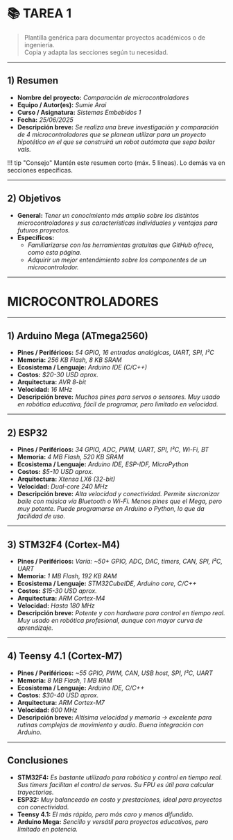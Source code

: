 # 📚 TAREA 1

> Plantilla genérica para documentar proyectos académicos o de ingeniería.  
> Copia y adapta las secciones según tu necesidad.

---

## 1) Resumen

- **Nombre del proyecto:** _Comparación de microcontroladores_  
- **Equipo / Autor(es):** _Sumie Arai_  
- **Curso / Asignatura:** _Sistemas Embebidos 1_  
- **Fecha:** _25/06/2025_  
- **Descripción breve:** _Se realiza una breve investigación y comparación de 4 microcontroladores que se planean utilizar para un proyecto hipotético en el que se construirá un robot autómata que sepa bailar vals._  

!!! tip "Consejo"
    Mantén este resumen corto (máx. 5 líneas). Lo demás va en secciones específicas.

---

## 2) Objetivos

- **General:** _Tener un conocimiento más amplio sobre los distintos microcontroladores y sus características individuales y ventajas para futuros proyectos._  
- **Específicos:**
  - _Familiarizarse con las herramientas gratuitas que GitHub ofrece, como esta página._
  - _Adquirir un mejor entendimiento sobre los componentes de un microcontrolador._
  
---

# MICROCONTROLADORES

---

## 1) Arduino Mega (ATmega2560)

- **Pines / Periféricos:** _54 GPIO, 16 entradas analógicas, UART, SPI, I²C_  
- **Memoria:** _256 KB Flash, 8 KB SRAM_  
- **Ecosistema / Lenguaje:** _Arduino IDE (C/C++)_  
- **Costos:** _$20-30 USD aprox._  
- **Arquitectura:** _AVR 8-bit_  
- **Velocidad:** _16 MHz_  
- **Descripción breve:** _Muchos pines para servos o sensores. Muy usado en robótica educativa, fácil de programar, pero limitado en velocidad._  

---

## 2) ESP32

- **Pines / Periféricos:** _34 GPIO, ADC, PWM, UART, SPI, I²C, Wi-Fi, BT_  
- **Memoria:** _4 MB Flash, 520 KB SRAM_  
- **Ecosistema / Lenguaje:** _Arduino IDE, ESP-IDF, MicroPython_  
- **Costos:** _$5-10 USD aprox._  
- **Arquitectura:** _Xtensa LX6 (32-bit)_  
- **Velocidad:** _Dual-core 240 MHz_  
- **Descripción breve:** _Alta velocidad y conectividad. Permite sincronizar baile con música vía Bluetooth o Wi-Fi. Menos pines que el Mega, pero muy potente. Puede programarse en Arduino o Python, lo que da facilidad de uso._  

---

## 3) STM32F4 (Cortex-M4)

- **Pines / Periféricos:** _Varía: ~50+ GPIO, ADC, DAC, timers, CAN, SPI, I²C, UART_  
- **Memoria:** _1 MB Flash, 192 KB RAM_  
- **Ecosistema / Lenguaje:** _STM32CubeIDE, Arduino core, C/C++_  
- **Costos:** _$15-30 USD aprox._  
- **Arquitectura:** _ARM Cortex-M4_  
- **Velocidad:** _Hasta 180 MHz_  
- **Descripción breve:** _Potente y con hardware para control en tiempo real. Muy usado en robótica profesional, aunque con mayor curva de aprendizaje._  

---

## 4) Teensy 4.1 (Cortex-M7)

- **Pines / Periféricos:** _~55 GPIO, PWM, CAN, USB host, SPI, I²C, UART_  
- **Memoria:** _8 MB Flash, 1 MB RAM_  
- **Ecosistema / Lenguaje:** _Arduino IDE, C/C++_  
- **Costos:** _$30-40 USD aprox._  
- **Arquitectura:** _ARM Cortex-M7_  
- **Velocidad:** _600 MHz_  
- **Descripción breve:** _Altísima velocidad y memoria → excelente para rutinas complejas de movimiento y audio. Buena integración con Arduino._  

---

## Conclusiones

- **STM32F4:** _Es bastante utilizado para robótica y control en tiempo real. Sus timers facilitan el control de servos. Su FPU es útil para calcular trayectorias._  
- **ESP32:** _Muy balanceado en costo y prestaciones, ideal para proyectos con conectividad._  
- **Teensy 4.1:** _El más rápido, pero más caro y menos difundido._  
- **Arduino Mega:** _Sencillo y versátil para proyectos educativos, pero limitado en potencia._  
